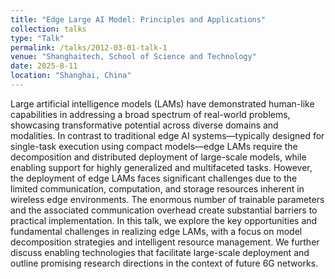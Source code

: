 ```yaml
---
title: "Edge Large AI Model: Principles and Applications"
collection: talks
type: "Talk"
permalink: /talks/2012-03-01-talk-1
venue: "Shanghaitech, School of Science and Technology"
date: 2025-8-11
location: "Shanghai, China"
---
```


Large artificial intelligence models (LAMs) have demonstrated human-like capabilities in addressing a broad spectrum of real-world problems, showcasing transformative potential across diverse domains and modalities. In contrast to traditional edge AI systems—typically designed for single-task execution using compact models—edge LAMs require the decomposition and distributed deployment of large-scale models, while enabling support for highly generalized and multifaceted tasks. However, the deployment of edge LAMs faces significant challenges due to the limited communication, computation, and storage resources inherent in wireless edge environments. The enormous number of trainable parameters and the associated communication overhead create substantial barriers to practical implementation. In this talk, we explore the key opportunities and fundamental challenges in realizing edge LAMs, with a focus on model decomposition strategies and intelligent resource management. We further discuss enabling technologies that facilitate large-scale deployment and outline promising research directions in the context of future 6G networks.
